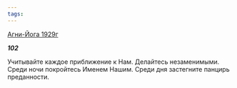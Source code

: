 ```yaml
---
tags:
---
```



[Агни-Йога 1929г](/agni/1929)



___102___

Учитывайте каждое приближение к Нам. Делайтесь незаменимыми. Среди ночи покройтесь Именем Нашим. Среди дня застегните панцирь преданности.